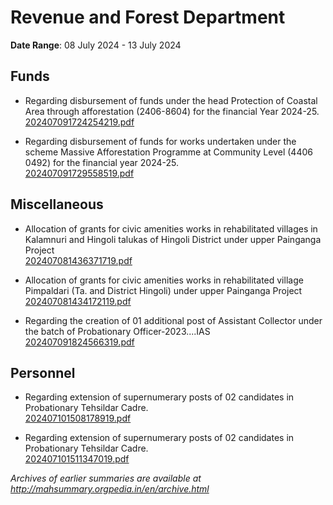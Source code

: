 # Revenue and Forest Department

**Date Range**: 08 July 2024 - 13 July 2024


## Funds
- Regarding disbursement of funds under the head Protection of Coastal Area through afforestation (2406-8604) for the financial Year 2024-25.\
  [202407091724254219.pdf](https://gr.maharashtra.gov.in/Site/Upload/Government%20Resolutions/English/202407091724254219.pdf)

- Regarding disbursement of funds for works undertaken under the scheme Massive Afforestation Programme at Community Level (4406 0492) for the financial year 2024-25.\
  [202407091729558519.pdf](https://gr.maharashtra.gov.in/Site/Upload/Government%20Resolutions/English/202407091729558519.pdf)

## Miscellaneous
- Allocation of grants for civic amenities works in rehabilitated villages in Kalamnuri and Hingoli talukas of Hingoli District under upper Painganga Project\
  [202407081436371719.pdf](https://gr.maharashtra.gov.in/Site/Upload/Government%20Resolutions/English/202407081436371719.pdf)

- Allocation of grants for civic amenities works in rehabilitated village Pimpaldari (Ta. and District Hingoli) under upper Painganga Project\
  [202407081434172119.pdf](https://gr.maharashtra.gov.in/Site/Upload/Government%20Resolutions/English/202407081434172119.pdf)

- Regarding the creation of 01 additional post of Assistant Collector under the batch of Probationary Officer-2023....IAS\
  [202407091824566319.pdf](https://gr.maharashtra.gov.in/Site/Upload/Government%20Resolutions/English/202407091824566319.pdf)

## Personnel
- Regarding extension of supernumerary posts of 02 candidates in Probationary Tehsildar Cadre.\
  [202407101508178919.pdf](https://gr.maharashtra.gov.in/Site/Upload/Government%20Resolutions/English/202407101508178919.pdf)

- Regarding extension of supernumerary posts of 02 candidates in Probationary Tehsildar Cadre.\
  [202407101511347019.pdf](https://gr.maharashtra.gov.in/Site/Upload/Government%20Resolutions/English/202407101511347019.pdf)


*Archives of earlier summaries are available at http://mahsummary.orgpedia.in/en/archive.html*